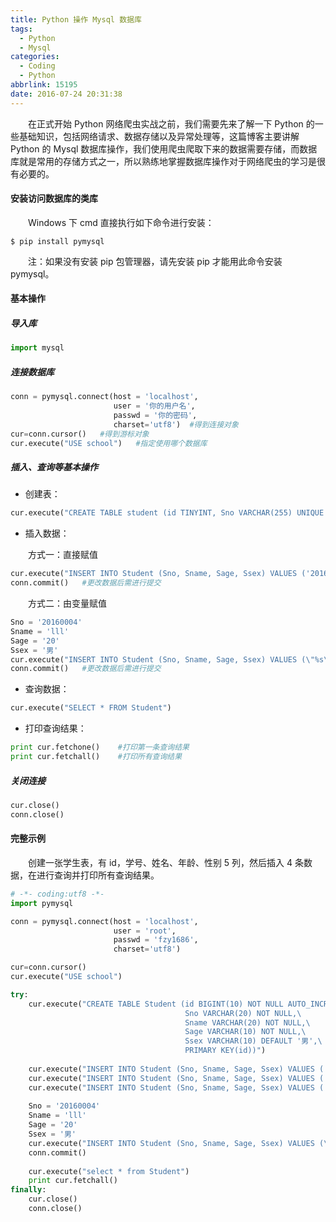 ```yaml
---
title: Python 操作 Mysql 数据库
tags:
  - Python
  - Mysql
categories:
  - Coding
  - Python
abbrlink: 15195
date: 2016-07-24 20:31:38
---
```


　　在正式开始 Python 网络爬虫实战之前，我们需要先来了解一下 Python 的一些基础知识，包括网络请求、数据存储以及异常处理等，这篇博客主要讲解 Python 的 Mysql 数据库操作，我们使用爬虫爬取下来的数据需要存储，而数据库就是常用的存储方式之一，所以熟练地掌握数据库操作对于网络爬虫的学习是很有必要的。

<!--more-->

#### 安装访问数据库的类库

　　Windows 下 cmd 直接执行如下命令进行安装：
```shell
$ pip install pymysql
```
　　注：如果没有安装 pip 包管理器，请先安装 pip 才能用此命令安装 pymysql。

#### 基本操作

##### 导入库
```python
import mysql
```

##### 连接数据库

```python
conn = pymysql.connect(host = 'localhost', 
                       user = '你的用户名',
                       passwd = '你的密码',
                       charset='utf8')  #得到连接对象
cur=conn.cursor()   #得到游标对象
cur.execute("USE school")   #指定使用哪个数据库
```

##### 插入、查询等基本操作

- 创建表：

```python
cur.execute("CREATE TABLE student (id TINYINT, Sno VARCHAR(255) UNIQUE KEY, )")
```

- 插入数据：

　　方式一：直接赋值

```python
cur.execute("INSERT INTO Student (Sno, Sname, Sage, Ssex) VALUES ('20160001', 'xxx', 20, '男')")
conn.commit()   #更改数据后需进行提交
```

　　方式二：由变量赋值

```python
Sno = '20160004'
Sname = 'lll'
Sage = '20'
Ssex = '男'
cur.execute("INSERT INTO Student (Sno, Sname, Sage, Ssex) VALUES (\"%s\",\"%s\",\"%s\",\"%s\")"%(Sno, Sname, Sage, Ssex))
conn.commit()   #更改数据后需进行提交
```

- 查询数据：

```python
cur.execute("SELECT * FROM Student")
```

- 打印查询结果：

```python
print cur.fetchone()    #打印第一条查询结果
print cur.fetchall()    #打印所有查询结果
```
##### 关闭连接

```python
cur.close()
conn.close()
```

#### 完整示例

　　创建一张学生表，有 id，学号、姓名、年龄、性别 5 列，然后插入 4 条数据，在进行查询并打印所有查询结果。

```python
# -*- coding:utf8 -*-
import pymysql

conn = pymysql.connect(host = 'localhost', 
                       user = 'root',
                       passwd = 'fzy1686',
                       charset='utf8')

cur=conn.cursor()
cur.execute("USE school")

try:
    cur.execute("CREATE TABLE Student (id BIGINT(10) NOT NULL AUTO_INCREMENT,\
                                       Sno VARCHAR(20) NOT NULL,\
                                       Sname VARCHAR(20) NOT NULL,\
                                       Sage VARCHAR(10) NOT NULL,\
                                       Ssex VARCHAR(10) DEFAULT '男',\
                                       PRIMARY KEY(id))")
    
    cur.execute("INSERT INTO Student (Sno, Sname, Sage, Ssex) VALUES ('20160001', 'xxx', 20, '男')")
    cur.execute("INSERT INTO Student (Sno, Sname, Sage, Ssex) VALUES ('20160002', 'yyy', 18, '女')")
    cur.execute("INSERT INTO Student (Sno, Sname, Sage, Ssex) VALUES ('20160003', 'zzz', 22, '女')")
    
    Sno = '20160004'
    Sname = 'lll'
    Sage = '20'
    Ssex = '男'
    cur.execute("INSERT INTO Student (Sno, Sname, Sage, Ssex) VALUES (\"%s\",\"%s\",\"%s\",\"%s\")"%(Sno, Sname, Sage, Ssex))   
    conn.commit()
        
    cur.execute("select * from Student")
    print cur.fetchall()
finally:
    cur.close()
    conn.close()

```
